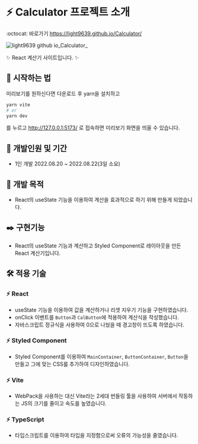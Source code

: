 # :zap: Calculator 프로젝트 소개
:octocat: 바로가기 https://light9639.github.io/Calculator/

![light9639 github io_Calculator_](https://user-images.githubusercontent.com/95972251/211260833-6ba22b74-e7d0-4f30-a7db-68df80256e95.png)

:sparkles: React 계산기 사이트입니다. :sparkles:

## :rocket: 시작하는 법
미리보기를 원하신다면 다운로드 후 yarn을 설치하고
```bash
yarn vite
# or
yarn dev
```
를 누르고 http://127.0.0.1:5173/ 로 접속하면 미리보기 화면을 띄울 수 있습니다.
## :calendar: 개발인원 및 기간
- 1인 개발 2022.08.20 ~ 2022.08.22(3일 소요)
## :dart: 개발 목적
- React의 useState 기능을 이용하여 계산을 효과적으로 하기 위해 만들게 되었습니다.
## :black_nib: 구현기능
- React의 useState 기능과 계산하고 Styled Component로 레이아웃을 만든 React 계산기입니다.
## :hammer_and_wrench: 적용 기술
### :zap: React
- useState 기능을 이용하여 값을 계산하거나 리셋 지우기 기능을 구현하였습니다.
- onClick 이벤트를 `Button`과 `CalButton`에 적용하여 계산식을 작성했습니다.
- 자바스크립트 정규식을 사용하여 0으로 나눴을 때 경고창이 뜨도록 하였습니다.
### :zap: Styled Component
- Styled Component를 이용하여 `MainContainer`, `ButtonContainer`, `Button`을 만들고 그에 맞는 CSS를 추가하여 디자인하였습니다.
### :zap: Vite
- WebPack을 사용하는 대신 Vite라는 2세대 번들링 툴을 사용하여 서버에서 작동하는 JS의 크기를 줄이고 속도를 높였습니다.

### :zap: TypeScript
- 타입스크립트를 이용하여 타입을 지정함으로써 오류의 가능성을 줄였습니다.

